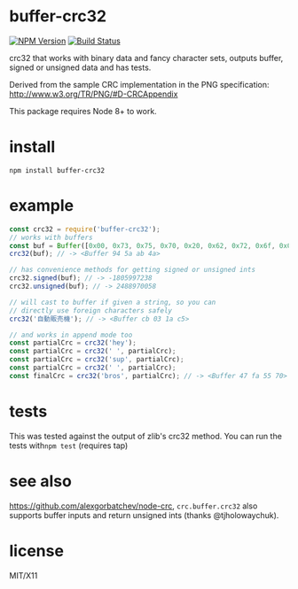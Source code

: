 # buffer-crc32

[![NPM Version](https://img.shields.io/npm/v/buffer-crc32.svg)](https://npmjs.org/package/buffer-crc32)
[![Build Status](https://github.com/brianloveswords/buffer-crc32/actions/workflows/ci.yml/badge.svg)](https://github.com/brianloveswords/buffer-crc32/actions/workflows/ci.yml)

crc32 that works with binary data and fancy character sets, outputs
buffer, signed or unsigned data and has tests.

Derived from the sample CRC implementation in the PNG specification: http://www.w3.org/TR/PNG/#D-CRCAppendix

This package requires Node 8+ to work.

# install

```
npm install buffer-crc32
```

# example

```js
const crc32 = require('buffer-crc32');
// works with buffers
const buf = Buffer([0x00, 0x73, 0x75, 0x70, 0x20, 0x62, 0x72, 0x6f, 0x00]);
crc32(buf); // -> <Buffer 94 5a ab 4a>

// has convenience methods for getting signed or unsigned ints
crc32.signed(buf); // -> -1805997238
crc32.unsigned(buf); // -> 2488970058

// will cast to buffer if given a string, so you can
// directly use foreign characters safely
crc32('自動販売機'); // -> <Buffer cb 03 1a c5>

// and works in append mode too
const partialCrc = crc32('hey');
const partialCrc = crc32(' ', partialCrc);
const partialCrc = crc32('sup', partialCrc);
const partialCrc = crc32(' ', partialCrc);
const finalCrc = crc32('bros', partialCrc); // -> <Buffer 47 fa 55 70>
```

# tests

This was tested against the output of zlib's crc32 method. You can run
the tests with`npm test` (requires tap)

# see also

https://github.com/alexgorbatchev/node-crc, `crc.buffer.crc32` also
supports buffer inputs and return unsigned ints (thanks @tjholowaychuk).

# license

MIT/X11
